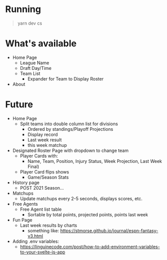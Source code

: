 # Running

> yarn dev cs

# What's available
* Home Page
  * League Name
  * Draft Day/Time
  * Team List
    * Expander for Team to Display Roster
* About

# Future

* Home Page
  * Split teams into double column list for divisions
    * Ordered by standings/Playoff Projections
    * Display record
    * Last week result
    * this week matchup
* Designated Roster Page with dropdown to change team
  * Player Cards with:
    * Name, Team, Position, Injury Status, Week Projection, Last Week Final)
  * Player Card flips shows
    * Game/Season Stats
* History page
  * POST 2021 Season...
* Matchups
  * Update matchups every 2-5 seconds, displays scores, etc.
* Free Agents
  * Free Agent list table
    * Sortable by total points, projected points, points last week
* Fun Page
  * Last week results by charts
    * something like: https://stmorse.github.io/journal/espn-fantasy-v3.html
* Adding .env variables:
  * https://linguinecode.com/post/how-to-add-environment-variables-to-your-svelte-js-app
